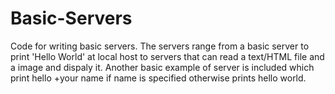 # Basic-Servers
Code for writing basic servers. The servers range from a basic server to print 'Hello World' at local host to 
servers that can read a text/HTML file and a image and dispaly it.
Another basic example of server is included which print hello +your name if name is specified otherwise prints hello world.

